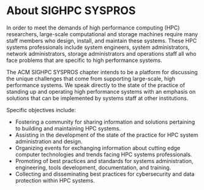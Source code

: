 # About SIGHPC SYSPROS

In order to meet the demands of high performance computing (HPC) researchers, large-scale computational and storage machines require many staff members who design, install, and maintain these systems. These HPC systems professionals include system engineers, system administrators, network administrators, storage administrators and operations staff all who face problems that are specific to high performance systems.

The ACM SIGHPC SYSPROS chapter intends to be a platform for discussing the unique challenges that come from supporting large-scale, high performance systems. We speak directly to the state of the practice of standing up and operating high performance systems with an emphasis on solutions that can be implemented by systems staff at other institutions.

Specific objectives include:

* Fostering a community for sharing information and solutions pertaining to building and maintaining HPC systems.
* Assisting in the development of the state of the practice for HPC system administration and design.
* Organizing events for exchanging information about cutting edge computer technologies and trends facing HPC systems professionals.
* Promoting of best practices and standards for systems administration, engineering, tools development, documentation, and training.
* Collecting and disseminating best practices for cybersecurity and data protection within HPC systems.
